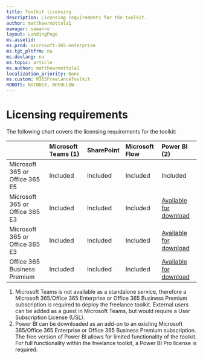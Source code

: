 ```yaml
---
title: Toolkit licensing 
description: Licensing requirements for the toolkit.
author: matthewrmottola1
manager: samanro
layout: LandingPage
ms.assetid: 
ms.prod: microsoft-365-enterprise
ms.tgt_pltfrm: na
ms.devlang: na
ms.topic: article
ms.author: matthewrmottola1
localization_priority: None 
ms.custom: M365FreelanceToolkit
ROBOTS: NOINDEX, NOFOLLOW
---
```

Licensing requirements
=========================================

The following chart covers the licensing requirements for the toolkit: 


|                                    | Microsoft Teams (1)        | SharePoint        | Microsoft Flow        | Power BI (2) |
| :------------------------------    |:-----------------|:------------------|:------------|:-------------|
| Microsoft 365 or Office 365 E5     | Included         | Included          | Included    | Included     |
| Microsoft 365 or Office 365 E3    | Included        | Included        | Included        | [Available for download](https://powerbi.microsoft.com/pricing/) |
| Microsoft 365 or Office 365 E3    | Included        | Included        | Included        | [Available for download](https://powerbi.microsoft.com/pricing/) |
| Office 365 Business Premium       | Included        | Included        | Included        | [Available for download](https://powerbi.microsoft.com/pricing/) |


1. Microsoft Teams is not available as a standalone service, therefore a Microsoft 365/Office 365 Enterprise or Office 365 Business Premium subscription is required to deploy the freelance toolkit. External users can be added as a guest in Microsoft Teams, but would require a User Subscription License (USL). 
2. Power BI can be downloaded as an add-on to an existing Microsoft 365/Office 365 Enterprise or Office 365 Business Premium subscription. The free version of Power BI allows for limited functionality of the toolkit. For full functionality within the freelance toolkit, a Power BI Pro license is required. 

